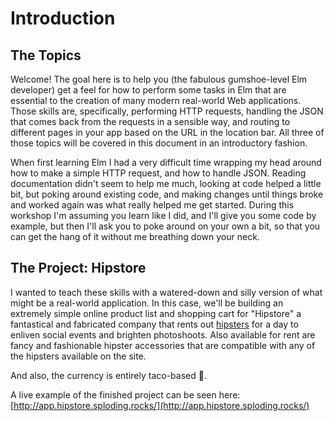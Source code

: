 # Introduction

## The Topics

Welcome! The goal here is to help you \(the fabulous gumshoe-level Elm developer\) get a feel for how to perform some tasks in Elm that are essential to the creation of many modern real-world Web applications. Those skills are, specifically, performing HTTP requests, handling the JSON that comes back from the requests in a sensible way, and routing to different pages in your app based on the URL in the location bar. All three of those topics will be covered in this document in an introductory fashion.

When first learning Elm I had a very difficult time wrapping my head around how to make a simple HTTP request, and how to handle JSON. Reading documentation didn't seem to help me much, looking at code helped a little bit, but poking around existing code, and making changes until things broke and worked again was what really helped me get started. During this workshop I'm assuming you learn like I did, and I'll give you some code by example, but then I'll ask you to poke around on your own a bit, so that you can get the hang of it without me breathing down your neck.

## The Project: Hipstore

I wanted to teach these skills with a watered-down and silly version of what might be a real-world application. In this case, we'll be building an extremely simple online product list and shopping cart for "Hipstore" a fantastical and fabricated company that rents out [hipsters](https://en.wikipedia.org/wiki/Hipster_%28contemporary_subculture%29) for a day to enliven social events and brighten photoshoots. Also available for rent are fancy and fashionable hipster accessories that are compatible with any of the hipsters available on the site.

And also, the currency is entirely taco-based 🌮.

A live example of the finished project can be seen here: [http://app.hipstore.sploding.rocks/](http://app.hipstore.sploding.rocks/)

